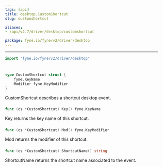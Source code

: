 ```yaml
---
tags: [api]
title: desktop.CustomShortcut
slug: customshortcut

aliases:
- /api/v2.7/driver/desktop/customshortcut

package: fyne.io/fyne/v2/driver/desktop
---
```



---
```go
import "fyne.io/fyne/v2/driver/desktop"
```

#

###

```go
type CustomShortcut struct {
	fyne.KeyName
	Modifier fyne.KeyModifier
}
```

CustomShortcut describes a shortcut desktop event.

###

```go
func (cs *CustomShortcut) Key() fyne.KeyName
```
Key returns the key name of this shortcut.

###

```go
func (cs *CustomShortcut) Mod() fyne.KeyModifier
```
Mod returns the modifier of this shortcut.

###

```go
func (cs *CustomShortcut) ShortcutName() string
```
ShortcutName returns the shortcut name associated to the event.
